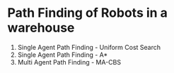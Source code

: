 # Path Finding of Robots in a warehouse
 1) Single Agent Path Finding - Uniform Cost Search
 2) Single Agent Path Finding - A*
 3) Multi Agent Path Finding - MA-CBS
